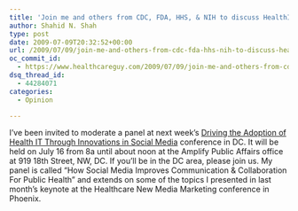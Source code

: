 ```yaml
---
title: 'Join me and others from CDC, FDA, HHS, & NIH to discuss HealthIT Adoption via Social Media'
author: Shahid N. Shah
type: post
date: 2009-07-09T20:32:52+00:00
url: /2009/07/09/join-me-and-others-from-cdc-fda-hhs-nih-to-discuss-healthit-adoption-via-social-media/
oc_commit_id:
  - https://www.healthcareguy.com/2009/07/09/join-me-and-others-from-cdc-fda-hhs-nih-to-discuss-healthit-adoption-via-social-media/1478770493
dsq_thread_id:
  - 44284071
categories:
  - Opinion

---
```

I&#8217;ve been invited to moderate a panel at next week&#8217;s [Driving the Adoption of Health IT Through Innovations in Social Media][1] conference in DC. It will be held on July 16 from 8a until about noon at the Amplify Public Affairs office at 919 18th Street, NW, DC. If you&#8217;ll be in the DC area, please join us. My panel is called &#8220;How Social Media Improves Communication & Collaboration For Public Health&#8221; and extends on some of the topics I presented in last month&#8217;s keynote at the Healthcare New Media Marketing conference in Phoenix.

 [1]: http://www.socialmediahit.com/
